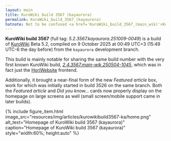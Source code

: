 ```yaml
---
layout: main
title: KuroWiki build 3567 (kayaurora)
permalink: KuroWiki_build_3567_(kayaurora)
hatnote: Not to be confused <a href='KuroWiki_build_3567_(main_wik)'>KuroWiki build 3567 (main_wik)</a>.
---
```

**KuroWiki build 3567** (full tag: *5.2.3567.kayaurora.251009-0049*) is a build of [KuroWiki](KuroWiki) Beta 5.2, compiled on 9 October 2025 at 00:49 UTC+3 (15:49 UTC-6 the day before) from the `kayaurora` development branch.

This build is mainly notable for sharing the same build number with the very first known KuroWiki build, [*2.4.3567.main-wik.250504-1045*](KuroWiki_build_3567_(main_wik)), which was in fact just the [HoriWebsite](HoriWebsite) frontend.

Additionally, it brought a near-final form of the new *Featured article* box, work for which was initially started in build 3526 on the same branch.
Both the *Featured article* and *Did you know...* cards now properly display on the homepage on large screens as well (small screen/mobile support came in later builds).

   <div class="container">
    {% include figure_item.html 
        image_src="resources/img/articles/kurowikibuild3567-ka/home.png" 
        alt_text="Homepage of KuroWiki build 3567 (kayaurora)" 
        caption="Homepage of KuroWiki build 3567 (kayaurora)"
        style="width:60%; height:auto" %}
        </div>